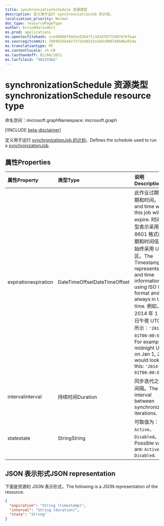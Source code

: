 ```yaml
---
title: synchronizationSchedule 资源类型
description: 定义用于运行 synchronizationJob 的计划。
localization_priority: Normal
doc_type: resourcePageType
author: ArvindHarinder1
ms.prod: applications
ms.openlocfilehash: cce48886fd461e52647fc342d707f5d97676faae
ms.sourcegitcommit: 1004835b44271f2e50332a1bdc9097d4b06a914a
ms.translationtype: MT
ms.contentlocale: zh-CN
ms.lasthandoff: 02/06/2021
ms.locfileid: "50133362"
---
```

# <a name="synchronizationschedule-resource-type"></a><span data-ttu-id="64764-103">synchronizationSchedule 资源类型</span><span class="sxs-lookup"><span data-stu-id="64764-103">synchronizationSchedule resource type</span></span>

<span data-ttu-id="64764-104">命名空间：microsoft.graph</span><span class="sxs-lookup"><span data-stu-id="64764-104">Namespace: microsoft.graph</span></span>

[!INCLUDE [beta-disclaimer](../../includes/beta-disclaimer.md)]

<span data-ttu-id="64764-105">定义用于运行 [synchronizationJob 的计划](synchronization-synchronizationjob.md)。</span><span class="sxs-lookup"><span data-stu-id="64764-105">Defines the schedule used to run a [synchronizationJob](synchronization-synchronizationjob.md).</span></span>

## <a name="properties"></a><span data-ttu-id="64764-106">属性</span><span class="sxs-lookup"><span data-stu-id="64764-106">Properties</span></span>
| <span data-ttu-id="64764-107">属性</span><span class="sxs-lookup"><span data-stu-id="64764-107">Property</span></span>     | <span data-ttu-id="64764-108">类型</span><span class="sxs-lookup"><span data-stu-id="64764-108">Type</span></span>   |<span data-ttu-id="64764-109">说明</span><span class="sxs-lookup"><span data-stu-id="64764-109">Description</span></span>|
|:---------------|:--------|:----------|
|<span data-ttu-id="64764-110">expiration</span><span class="sxs-lookup"><span data-stu-id="64764-110">expiration</span></span>|<span data-ttu-id="64764-111">DateTimeOffset</span><span class="sxs-lookup"><span data-stu-id="64764-111">DateTimeOffset</span></span>|<span data-ttu-id="64764-112">此作业过期的日期和时间。</span><span class="sxs-lookup"><span data-stu-id="64764-112">Date and time when this job will expire.</span></span> <span data-ttu-id="64764-113">时间戳类型表示采用 ISO 8601 格式的日期和时间信息，始终采用 UTC 时区。</span><span class="sxs-lookup"><span data-stu-id="64764-113">The Timestamp type represents date and time information using ISO 8601 format and is always in UTC time.</span></span> <span data-ttu-id="64764-114">例如，2014 年 1 月 1 日午夜 UTC 如下所示：`'2014-01-01T00:00:00Z'`。</span><span class="sxs-lookup"><span data-stu-id="64764-114">For example, midnight UTC on Jan 1, 2014 would look like this: `'2014-01-01T00:00:00Z'`.</span></span>|
|<span data-ttu-id="64764-115">interval</span><span class="sxs-lookup"><span data-stu-id="64764-115">interval</span></span>|<span data-ttu-id="64764-116">持续时间</span><span class="sxs-lookup"><span data-stu-id="64764-116">Duration</span></span>|<span data-ttu-id="64764-117">同步迭代之间的间隔。</span><span class="sxs-lookup"><span data-stu-id="64764-117">The interval between synchronization iterations.</span></span>|
|<span data-ttu-id="64764-118">state</span><span class="sxs-lookup"><span data-stu-id="64764-118">state</span></span>|<span data-ttu-id="64764-119">String</span><span class="sxs-lookup"><span data-stu-id="64764-119">String</span></span>| <span data-ttu-id="64764-120">可取值为：`Active`、`Disabled`。</span><span class="sxs-lookup"><span data-stu-id="64764-120">Possible values are: `Active`, `Disabled`.</span></span>|

## <a name="json-representation"></a><span data-ttu-id="64764-121">JSON 表示形式</span><span class="sxs-lookup"><span data-stu-id="64764-121">JSON representation</span></span>

<span data-ttu-id="64764-122">下面是资源的 JSON 表示形式。</span><span class="sxs-lookup"><span data-stu-id="64764-122">The following is a JSON representation of the resource.</span></span>

<!-- {
  "blockType": "resource",
  "optionalProperties": [

  ],
  "@odata.type": "microsoft.graph.synchronizationSchedule"
}-->

```json
{
  "expiration": "String (timestamp)",
  "interval": "String (duration)",
  "state": "String"
}

```

<!-- uuid: 8fcb5dbc-d5aa-4681-8e31-b001d5168d79
2015-10-25 14:57:30 UTC -->
<!--
{
  "type": "#page.annotation",
  "description": "synchronizationSchedule resource",
  "keywords": "",
  "section": "documentation",
  "tocPath": "",
  "suppressions": []
}
-->


